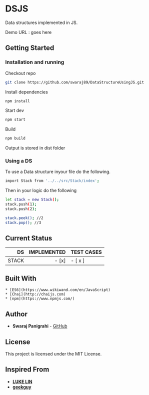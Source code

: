 # DSJS 

Data structures implemented in JS.

Demo URL : goes here
## Getting Started

### Installation and running

Checkout repo 
```sh
git clone https://github.com/swaraj89/DataStructureUsingJS.git
```
Install dependencies

```sh
npm install
```

Start dev

```sh
npm start
```

Build

```sh
npm build
```
Output is stored in dist folder

### Using a DS

To use a Data structure inyour file do the following.

```sh
import Stack from '../../src/Stack/index';
```

Then in your logic do the following

```sh
let stack = new Stack();
stack.push(1);
stack.push(2);

stack.peek(); //2
stack.pop(); //3
```
## Current Status


| DS 	|  IMPLEMENTED	|  TEST CASES 	|
|--:	|--:	|---	|
| STACK 	| - [x] 	| - [ x ] 	|

## Built With
    * [ES6](https://www.wikiwand.com/en/JavaScript)
    * [Chai](http://chaijs.com)
    * [npm](https://www.npmjs.com/)

## Author

* **Swaraj Panigrahi** - [GitHub](https://github.com/swaraj89)

## License

This project is licensed under the MIT License.

## Inspired From

* [**LUKE LIN**](https://github.com/LukeLin)
* [**geekguy**](https://github.com/geekguy)